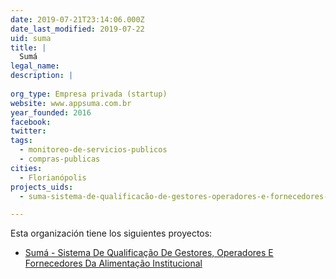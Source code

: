 ```yaml
---
date: 2019-07-21T23:14:06.000Z
date_last_modified: 2019-07-22
uid: suma
title: |
  Sumá
legal_name: 
description: |
  
org_type: Empresa privada (startup)
website: www.appsuma.com.br
year_founded: 2016
facebook: 
twitter: 
tags:
  - monitoreo-de-servicios-publicos
  - compras-publicas
cities: 
  - Florianópolis
projects_uids:
  - suma-sistema-de-qualificacão-de-gestores-operadores-e-fornecedores-da-alimentacão-institucional

---
```


Esta organización tiene los siguientes proyectos:

- [Sumá - Sistema De Qualificação De Gestores, Operadores E Fornecedores Da Alimentação Institucional](/proyectos/suma-sistema-de-qualificacão-de-gestores-operadores-e-fornecedores-da-alimentacão-institucional)
